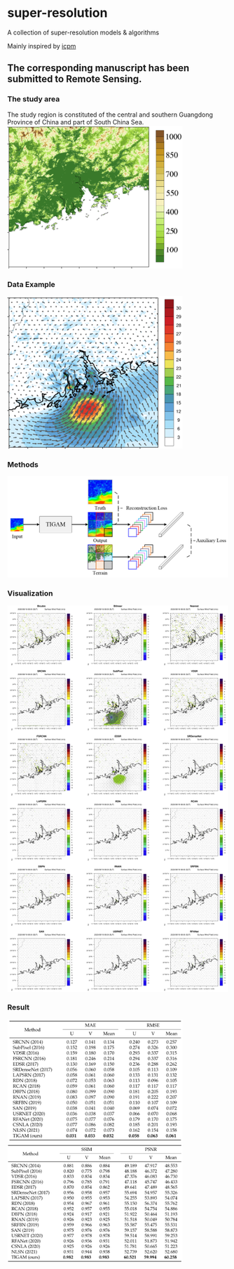 # super-resolution
A collection of super-resolution models & algorithms

Mainly inspired by [icpm](https://github.com/icpm)

## The corresponding manuscript has been submitted to Remote Sensing.

### The study area
The study region is constituted of the central and southern Guangdong Province of China and part of South China Sea.
<img src="https://github.com/Tsingzao/TIGAM/blob/main/img/area.png" width="400"  alt="area"/><br/>

### Data Example
<img src="https://github.com/Tsingzao/TIGAM/blob/main/img/data.png" width="400"  alt="area"/><br/>

### Methods
<img src="https://github.com/Tsingzao/TIGAM/blob/main/img/method.png" width="900"  alt="area"/><br/>

### Visualization
<img src="https://github.com/Tsingzao/TIGAM/blob/main/img/result.png" width="600"  alt="area"/><br/>

### Result
<img src="https://github.com/Tsingzao/TIGAM/blob/main/img/result1.png" width="400"  alt="area"/><br/>
<img src="https://github.com/Tsingzao/TIGAM/blob/main/img/result2.png" width="400"  alt="area"/><br/>

